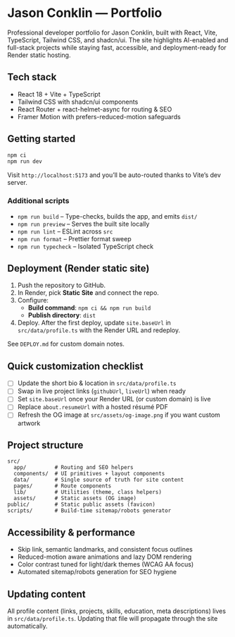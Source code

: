 # Jason Conklin — Portfolio

Professional developer portfolio for Jason Conklin, built with React, Vite, TypeScript, Tailwind CSS, and shadcn/ui. The site highlights AI-enabled and full-stack projects while staying fast, accessible, and deployment-ready for Render static hosting.

## Tech stack

- React 18 + Vite + TypeScript
- Tailwind CSS with shadcn/ui components
- React Router + react-helmet-async for routing & SEO
- Framer Motion with prefers-reduced-motion safeguards

## Getting started

```bash
npm ci
npm run dev
```

Visit `http://localhost:5173` and you’ll be auto-routed thanks to Vite’s dev server.

### Additional scripts

- `npm run build` – Type-checks, builds the app, and emits `dist/`
- `npm run preview` – Serves the built site locally
- `npm run lint` – ESLint across `src`
- `npm run format` – Prettier format sweep
- `npm run typecheck` – Isolated TypeScript check

## Deployment (Render static site)

1. Push the repository to GitHub.
2. In Render, pick **Static Site** and connect the repo.
3. Configure:
   - **Build command**: `npm ci && npm run build`
   - **Publish directory**: `dist`
4. Deploy. After the first deploy, update `site.baseUrl` in `src/data/profile.ts` with the Render URL and redeploy.

See `DEPLOY.md` for custom domain notes.

## Quick customization checklist

- [ ] Update the short bio & location in `src/data/profile.ts`
- [ ] Swap in live project links (`githubUrl`, `liveUrl`) when ready
- [ ] Set `site.baseUrl` once your Render URL (or custom domain) is live
- [ ] Replace `about.resumeUrl` with a hosted résumé PDF
- [ ] Refresh the OG image at `src/assets/og-image.png` if you want custom artwork

## Project structure

```
src/
  app/         # Routing and SEO helpers
  components/  # UI primitives + layout components
  data/        # Single source of truth for site content
  pages/       # Route components
  lib/         # Utilities (theme, class helpers)
  assets/      # Static assets (OG image)
public/        # Static public assets (favicon)
scripts/       # Build-time sitemap/robots generator
```

## Accessibility & performance

- Skip link, semantic landmarks, and consistent focus outlines
- Reduced-motion aware animations and lazy DOM rendering
- Color contrast tuned for light/dark themes (WCAG AA focus)
- Automated sitemap/robots generation for SEO hygiene

## Updating content

All profile content (links, projects, skills, education, meta descriptions) lives in `src/data/profile.ts`. Updating that file will propagate through the site automatically.
